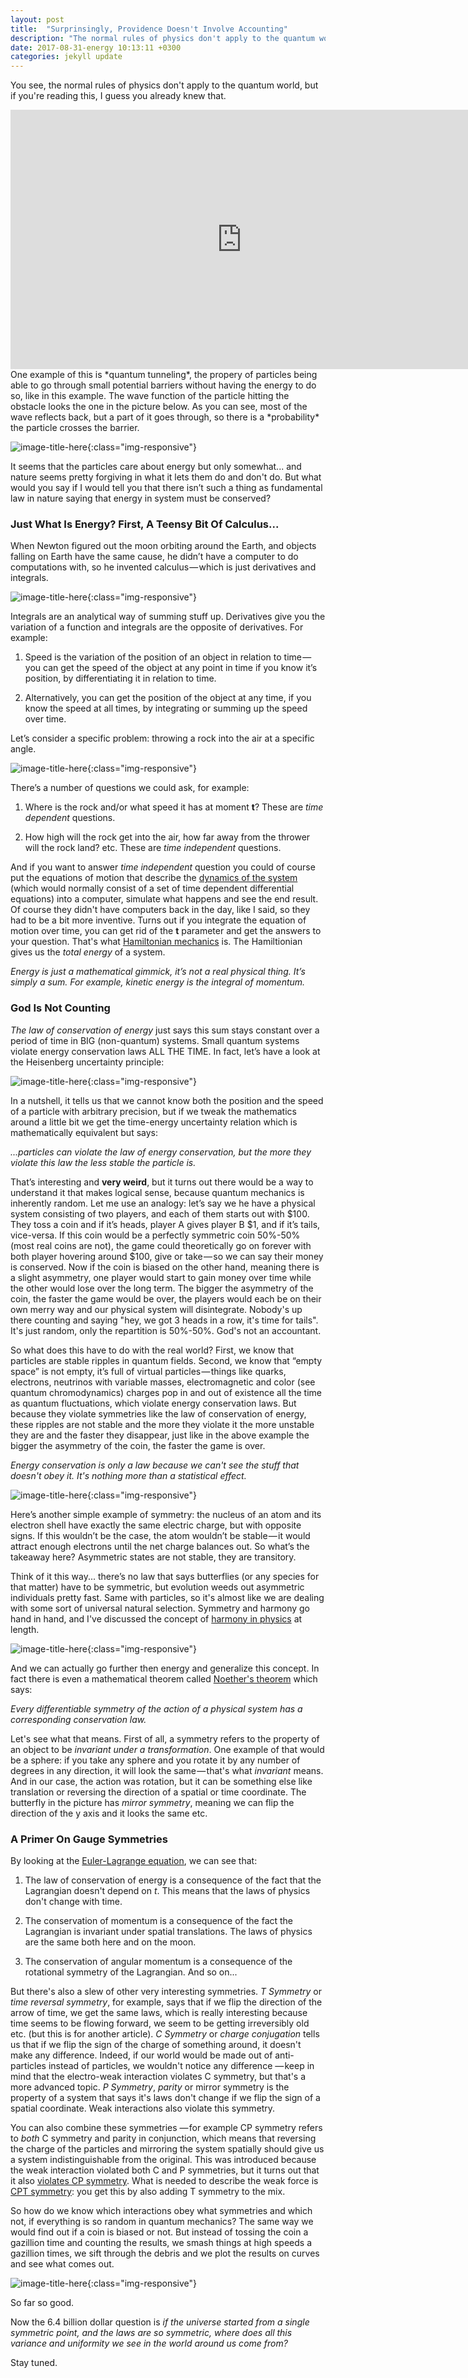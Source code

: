 ```yaml
---
layout: post
title:  "Surprinsingly, Providence Doesn't Involve Accounting"
description: "The normal rules of physics don't apply to the quantum world, but if you're reading this, I guess you already knew that. One example of this is particles going through small potential barriers without having the energy to do so, like in this example..."
date: 2017-08-31-energy 10:13:11 +0300
categories: jekyll update
---
```

You see, the normal rules of physics don't apply to the quantum world, but if you're reading this, I guess you already knew that.

<iframe width="740" height="415" src="https://www.youtube.com/embed/K64Tv2mK5h4" frameborder="0" allowfullscreen></iframe>

<br />
One example of this is *quantum tunneling*, the propery of particles being able to go through small potential barriers without having the energy to do so, like in this example. The wave function of the particle hitting the obstacle looks the one in the picture below. As you can see, most of the wave reflects back, but a part of it goes through, so there is a *probability* the particle crosses the barrier. 

![image-title-here](/images/tunneling.gif){:class="img-responsive"} 

It seems that the particles care about energy but only somewhat... and nature seems pretty forgiving in what it lets them do and don't do. But what would you say if I would tell you that there isn’t such a thing as fundamental law in nature saying that energy in system must be conserved? 

### Just What Is Energy? First, A Teensy Bit Of Calculus... ###
When Newton figured out the moon orbiting around the Earth, and objects falling on Earth have the same cause, he didn’t have a computer to do computations with, so he invented calculus — which is just derivatives and integrals.

![image-title-here](/images/derint.gif){:class="img-responsive"} 

Integrals are an analytical way of summing stuff up. Derivatives give you the variation of a function and integrals are the opposite of derivatives. For example:

1. Speed is the variation of the position of an object in relation to time — you can get the speed of the object at any point in time if you know it’s position, by differentiating it in relation to time.

2. Alternatively, you can get the position of the object at any time, if you know the speed at all times, by integrating or summing up the speed over time.

Let’s consider a specific problem: throwing a rock into the air at a specific angle.

![image-title-here](/images/trajectory.png){:class="img-responsive"}

There’s a number of questions we could ask, for example: 

1. Where is the rock and/or what speed it has at moment **t**? These are *time dependent* questions.

2. How high will the rock get into the air, how far away from the thrower will the rock land? etc. These are *time independent* questions.

And if you want to answer *time independent* question you could of course put the equations of motion that describe the [dynamics of the system](https://en.wikipedia.org/wiki/Lagrangian_mechanics) (which would normally consist of a set of time dependent differential equations) into a computer, simulate what happens and see the end result. Of course they didn't have computers back in the day, like I said, so they had to be a bit more inventive. Turns out if you integrate the equation of motion over time, you can get rid of the **t** parameter and get the answers to your question. That's what [Hamiltonian mechanics](https://en.wikipedia.org/wiki/Hamiltonian_mechanics) is. The Hamiltionian gives us the *total energy* of a system.

*Energy is just a mathematical gimmick, it’s not a real physical thing. It’s simply a sum. For example, kinetic energy is the integral of momentum.*

### God Is Not Counting ###

*The law of conservation of energy* just says this sum stays constant over a period of time in BIG (non-quantum) systems. Small quantum systems violate energy conservation laws ALL THE TIME. In fact, let’s have a look at the Heisenberg uncertainty principle: 

![image-title-here](/images/heisenberg.gif){:class="img-responsive"} 

In a nutshell, it tells us that we cannot know both the position and the speed of a particle with arbitrary precision, but if we tweak the mathematics around a little bit we get the time-energy uncertainty relation which is mathematically equivalent but says:

*...particles can violate the law of energy conservation, but the more they violate this law the less stable the particle is.*

That’s interesting and **very weird**, but it turns out there would be a way to understand it that makes logical sense, because quantum mechanics is inherently random. Let me use an analogy: let’s say we he have a physical system consisting of two players, and each of them starts out with $100. They toss a coin and if it’s heads, player A gives player B $1, and if it’s tails, vice-versa. If this coin would be a perfectly symmetric coin 50%-50% (most real coins are not), the game could theoretically go on forever with both player hovering around $100, give or take — so we can say their money is conserved. Now if the coin is biased on the other hand, meaning there is a slight asymmetry, one player would start to gain money over time while the other would lose over the long term. The bigger the asymmetry of the coin, the faster the game would be over, the players would each be on their own merry way and our physical system will disintegrate. Nobody's up there counting and saying "hey, we got 3 heads in a row, it's time for tails". It's just random, only the repartition is 50%-50%. God's not an accountant.

So what does this have to do with the real world? First, we know that particles are stable ripples in quantum fields. Second, we know that “empty space” is not empty, it’s full of virtual particles — things like quarks, electrons, neutrinos with variable masses, electromagnetic and color (see quantum chromodynamics) charges pop in and out of existence all the time as quantum fluctuations, which violate energy conservation laws. But because they violate symmetries like the law of conservation of energy, these ripples are not stable and the more they violate it the more unstable they are and the faster they disappear, just like in the above example the bigger the asymmetry of the coin, the faster the game is over. 

*Energy conservation is only a law because we can't see the stuff that doesn't obey it. It's nothing more than a statistical effect.*

![image-title-here](/images/foam.jpeg){:class="img-responsive"} 

Here’s another simple example of symmetry: the nucleus of an atom and its electron shell have exactly the same electric charge, but with opposite signs. If this wouldn’t be the case, the atom wouldn’t be stable — it would attract enough electrons until the net charge balances out. So what’s the takeaway here? Asymmetric states are not stable, they are transitory.

Think of it this way... there’s no law that says butterflies (or any species for that matter) have to be symmetric, but evolution weeds out asymmetric individuals pretty fast. Same with particles, so it's almost like we are dealing with some sort of universal natural selection. Symmetry and harmony go hand in hand, and I've discussed the concept of [harmony in physics](http://florintoader.net/harmony) at length.

![image-title-here](/images/butterfly.png){:class="img-responsive"} 

And we can actually go further then energy and generalize this concept. In fact there is even a mathematical theorem called [Noether's theorem](https://en.wikipedia.org/wiki/Noether%27s_theorem) which says:

*Every differentiable symmetry of the action of a physical system has a corresponding conservation law.*

Let's see what that means. First of all, a symmetry refers to the property of an object to be *invariant under a transformation*. One example of that would be a sphere: if you take any sphere and you rotate it by any number of degrees in any direction, it will look the same — that's what *invariant* means. And in our case, the action was rotation, but it can be something else like translation or reversing the direction of a spatial or time coordinate. The butterfly in the picture has *mirror symmetry*, meaning we can flip the direction of the y axis and it looks the same etc. 

### A Primer On Gauge Symmetries ###

By looking at the [Euler-Lagrange equation](https://en.wikipedia.org/wiki/Euler%E2%80%93Lagrange_equation), we can see that:

1. The law of conservation of energy is a consequence of the fact that the Lagrangian doesn't depend on *t*. This means that the laws of physics don't change with time.

2. The conservation of momentum is a consequence of the fact the Lagrangian is invariant under spatial translations. The laws of physics are the same both here and on the moon.

3. The conservation of angular momentum is a consequence of the rotational symmetry of the Lagrangian. And so on...

But there's also a slew of other very interesting symmetries. *T Symmetry* or *time reversal symmetry*, for example, says that if we flip the direction of the arrow of time, we get the same laws, which is really interesting because time seems to be flowing forward, we seem to be getting irreversibly old etc. (but this is for another article). *C Symmetry* or *charge conjugation* tells us that if we flip the sign of the charge of something around, it doesn't make any difference. Indeed, if our world would be made out of anti-particles instead of particles, we wouldn't notice any difference — keep in mind that the electro-weak interaction violates C symmetry, but that's a more advanced topic. *P Symmetry*, *parity*  or mirror symmetry is the property of a system that says it's laws don't change if we flip the sign of a spatial coordinate. Weak interactions also violate this symmetry.

You can also combine these symmetries — for example CP symmetry refers to *both* C symmetry and parity in conjunction, which means that reversing the charge of the particles and mirroring the system spatially should give us a system indistinguishable from the original. This was introduced because the weak interaction violated both C and P symmetries, but it turns out that it also [violates CP symmetry](https://en.wikipedia.org/wiki/CP_violation). What is needed to describe the weak force is [CPT symmetry](https://en.wikipedia.org/wiki/CPT_symmetryx): you get this by also adding T symmetry to the mix.

So how do we know which interactions obey what symmetries and which not, if everything is so random in quantum mechanics? The same way we would find out if a coin is biased or not. But instead of tossing the coin a gazillion time and counting the results, we smash things at high speeds a gazillion times, we sift through the debris and we plot the results on curves and see what comes out.

![image-title-here](/images/correlationp.png){:class="img-responsive"} 

So far so good.

Now the 6.4 billion dollar question is *if the universe started from a single symmetric point, and the laws are so symmetric, where does all this variance and uniformity we see in the world around us come from?* 

Stay tuned.

